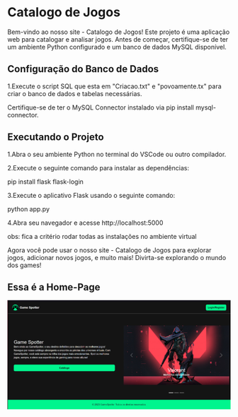 <h1>Catalogo de Jogos</h1>
<p> Bem-vindo ao nosso site - Catalogo de Jogos! Este projeto é uma aplicação web para catalogar e analisar jogos. Antes de começar, certifique-se de ter um ambiente Python configurado e um banco de dados MySQL disponível. </p>
<h2>Configuração do Banco de Dados</h2>
<p>1.Execute o script SQL  que esta em "Criacao.txt" e "povoamente.tx" para criar o banco de dados e tabelas necessárias.</p>
<p>Certifique-se de ter o MySQL Connector instalado via pip install mysql-connector.</p>


<h2>Executando o Projeto</h2>
<p>1.Abra o seu ambiente Python no terminal do VSCode ou outro compilador.</p>
<p>2.Execute o seguinte comando para instalar as dependências:</p>
    pip install flask flask-login
<p>3.Execute o aplicativo Flask usando o seguinte comando:</P>
    python app.py
<p>4.Abra seu navegador e acesse http://localhost:5000</p>

obs: fica a critério rodar todas as instalações no ambiente virtual <br>

<p>Agora você pode usar o nosso site - Catalogo de Jogos para explorar jogos, adicionar novos jogos, e muito mais! Divirta-se explorando o mundo dos games! </p>

<p><h2>Essa é a Home-Page</h2></p>
<img src="/static/img/HomePage.png">